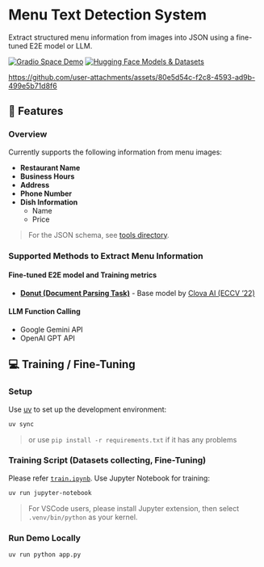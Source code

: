 # Menu Text Detection System

Extract structured menu information from images into JSON using a fine-tuned E2E model or LLM.  

[![Gradio Space Demo](https://img.shields.io/badge/GradioSpace-Demo-important?logo=huggingface)](https://huggingface.co/spaces/ryanlinjui/menu-text-detection)
[![Hugging Face Models & Datasets](https://img.shields.io/badge/HuggingFace-Models_&_Datasets-important?logo=huggingface)](https://huggingface.co/collections/ryanlinjui/menu-text-detection-670ccf527626bb004bbfb39b)

https://github.com/user-attachments/assets/80e5d54c-f2c8-4593-ad9b-499e5b71d8f6

## 🚀 Features
### Overview
Currently supports the following information from menu images:

- **Restaurant Name**  
- **Business Hours**  
- **Address**  
- **Phone Number**
- **Dish Information**
  - Name  
  - Price  

> For the JSON schema, see [tools directory](./tools).

### Supported Methods to Extract Menu Information
#### Fine-tuned E2E model and Training metrics
- [**Donut (Document Parsing Task)**](https://huggingface.co/ryanlinjui/donut-base-finetuned-menu) - Base model by [Clova AI (ECCV ’22)](https://github.com/clovaai/donut)

#### LLM Function Calling
- Google Gemini API
- OpenAI GPT API

## 💻 Training / Fine-Tuning
### Setup
Use [uv](https://github.com/astral-sh/uv) to set up the development environment:

```bash
uv sync
```

> or use `pip install -r requirements.txt` if it has any problems

### Training Script (Datasets collecting, Fine-Tuning)
Please refer [`train.ipynb`](./train.ipynb). Use Jupyter Notebook for training:

```bash
uv run jupyter-notebook
```

> For VSCode users, please install Jupyter extension, then select `.venv/bin/python` as your kernel.

### Run Demo Locally
```bash
uv run python app.py
```
